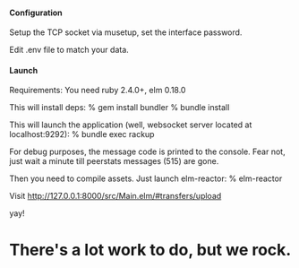 #### Configuration
Setup the TCP socket via musetup, set the interface password.

Edit .env file to match your data.

#### Launch

Requirements:
You need ruby 2.4.0+, elm 0.18.0

This will install deps:
% gem install bundler
% bundle install

This will launch the application (well, websocket server located at localhost:9292):
% bundle exec rackup

For debug purposes, the message code is printed to the console. Fear not, just wait a minute till peerstats messages (515) are gone.

Then you need to compile assets. Just launch elm-reactor:
% elm-reactor

Visit
http://127.0.0.1:8000/src/Main.elm/#transfers/upload

yay!


# There's a lot work to do, but we rock.